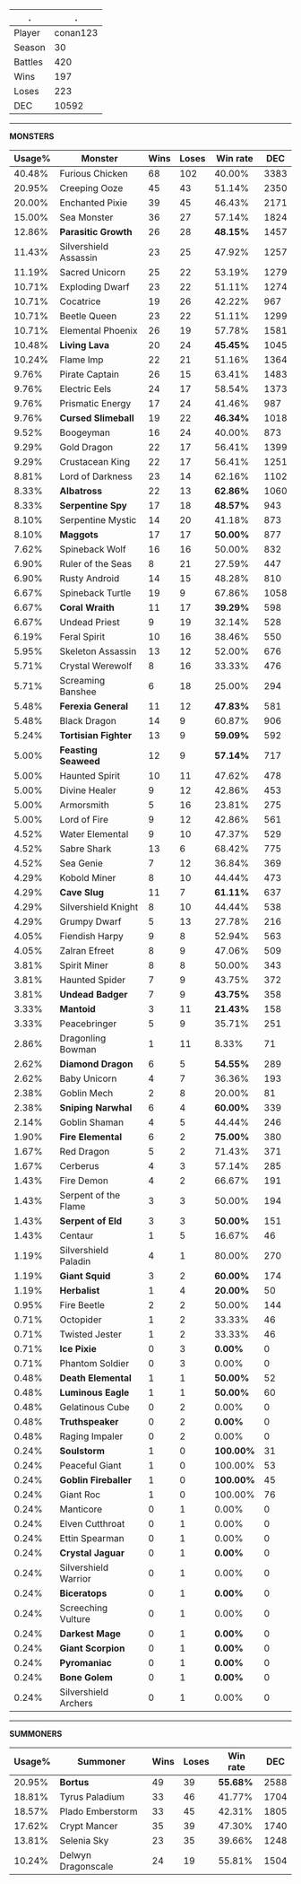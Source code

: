 .|.
|-|-
Player|conan123
Season|30
Battles|420
Wins|197
Loses|223
DEC|10592

---
**MONSTERS**

Usage%|Monster|Wins|Loses|Win rate|DEC|
-|-|-|-|-|-|
40.48%|Furious Chicken|68|102|40.00%|3383|
20.95%|Creeping Ooze|45|43|51.14%|2350|
20.00%|Enchanted Pixie|39|45|46.43%|2171|
15.00%|Sea Monster|36|27|57.14%|1824|
12.86%|**Parasitic Growth**|26|28|**48.15%**|1457|
11.43%|Silvershield Assassin|23|25|47.92%|1257|
11.19%|Sacred Unicorn|25|22|53.19%|1279|
10.71%|Exploding Dwarf|23|22|51.11%|1274|
10.71%|Cocatrice|19|26|42.22%|967|
10.71%|Beetle Queen|23|22|51.11%|1299|
10.71%|Elemental Phoenix|26|19|57.78%|1581|
10.48%|**Living Lava**|20|24|**45.45%**|1045|
10.24%|Flame Imp|22|21|51.16%|1364|
9.76%|Pirate Captain|26|15|63.41%|1483|
9.76%|Electric Eels|24|17|58.54%|1373|
9.76%|Prismatic Energy|17|24|41.46%|987|
9.76%|**Cursed Slimeball**|19|22|**46.34%**|1018|
9.52%|Boogeyman|16|24|40.00%|873|
9.29%|Gold Dragon|22|17|56.41%|1399|
9.29%|Crustacean King|22|17|56.41%|1251|
8.81%|Lord of Darkness|23|14|62.16%|1102|
8.33%|**Albatross**|22|13|**62.86%**|1060|
8.33%|**Serpentine Spy**|17|18|**48.57%**|943|
8.10%|Serpentine Mystic|14|20|41.18%|873|
8.10%|**Maggots**|17|17|**50.00%**|877|
7.62%|Spineback Wolf|16|16|50.00%|832|
6.90%|Ruler of the Seas|8|21|27.59%|447|
6.90%|Rusty Android|14|15|48.28%|810|
6.67%|Spineback Turtle|19|9|67.86%|1058|
6.67%|**Coral Wraith**|11|17|**39.29%**|598|
6.67%|Undead Priest|9|19|32.14%|528|
6.19%|Feral Spirit|10|16|38.46%|550|
5.95%|Skeleton Assassin|13|12|52.00%|676|
5.71%|Crystal Werewolf|8|16|33.33%|476|
5.71%|Screaming Banshee|6|18|25.00%|294|
5.48%|**Ferexia General**|11|12|**47.83%**|581|
5.48%|Black Dragon|14|9|60.87%|906|
5.24%|**Tortisian Fighter**|13|9|**59.09%**|592|
5.00%|**Feasting Seaweed**|12|9|**57.14%**|717|
5.00%|Haunted Spirit|10|11|47.62%|478|
5.00%|Divine Healer|9|12|42.86%|453|
5.00%|Armorsmith|5|16|23.81%|275|
5.00%|Lord of Fire|9|12|42.86%|561|
4.52%|Water Elemental|9|10|47.37%|529|
4.52%|Sabre Shark|13|6|68.42%|775|
4.52%|Sea Genie|7|12|36.84%|369|
4.29%|Kobold Miner|8|10|44.44%|473|
4.29%|**Cave Slug**|11|7|**61.11%**|637|
4.29%|Silvershield Knight|8|10|44.44%|538|
4.29%|Grumpy Dwarf|5|13|27.78%|216|
4.05%|Fiendish Harpy|9|8|52.94%|563|
4.05%|Zalran Efreet|8|9|47.06%|509|
3.81%|Spirit Miner|8|8|50.00%|343|
3.81%|Haunted Spider|7|9|43.75%|372|
3.81%|**Undead Badger**|7|9|**43.75%**|358|
3.33%|**Mantoid**|3|11|**21.43%**|158|
3.33%|Peacebringer|5|9|35.71%|251|
2.86%|Dragonling Bowman|1|11|8.33%|71|
2.62%|**Diamond Dragon**|6|5|**54.55%**|289|
2.62%|Baby Unicorn|4|7|36.36%|193|
2.38%|Goblin Mech|2|8|20.00%|81|
2.38%|**Sniping Narwhal**|6|4|**60.00%**|339|
2.14%|Goblin Shaman|4|5|44.44%|246|
1.90%|**Fire Elemental**|6|2|**75.00%**|380|
1.67%|Red Dragon|5|2|71.43%|371|
1.67%|Cerberus|4|3|57.14%|285|
1.43%|Fire Demon|4|2|66.67%|191|
1.43%|Serpent of the Flame|3|3|50.00%|194|
1.43%|**Serpent of Eld**|3|3|**50.00%**|151|
1.43%|Centaur|1|5|16.67%|46|
1.19%|Silvershield Paladin|4|1|80.00%|270|
1.19%|**Giant Squid**|3|2|**60.00%**|174|
1.19%|**Herbalist**|1|4|**20.00%**|50|
0.95%|Fire Beetle|2|2|50.00%|144|
0.71%|Octopider|1|2|33.33%|46|
0.71%|Twisted Jester|1|2|33.33%|46|
0.71%|**Ice Pixie**|0|3|**0.00%**|0|
0.71%|Phantom Soldier|0|3|0.00%|0|
0.48%|**Death Elemental**|1|1|**50.00%**|52|
0.48%|**Luminous Eagle**|1|1|**50.00%**|60|
0.48%|Gelatinous Cube|0|2|0.00%|0|
0.48%|**Truthspeaker**|0|2|**0.00%**|0|
0.48%|Raging Impaler|0|2|0.00%|0|
0.24%|**Soulstorm**|1|0|**100.00%**|31|
0.24%|Peaceful Giant|1|0|100.00%|53|
0.24%|**Goblin Fireballer**|1|0|**100.00%**|45|
0.24%|Giant Roc|1|0|100.00%|76|
0.24%|Manticore|0|1|0.00%|0|
0.24%|Elven Cutthroat|0|1|0.00%|0|
0.24%|Ettin Spearman|0|1|0.00%|0|
0.24%|**Crystal Jaguar**|0|1|**0.00%**|0|
0.24%|Silvershield Warrior|0|1|0.00%|0|
0.24%|**Biceratops**|0|1|**0.00%**|0|
0.24%|Screeching Vulture|0|1|0.00%|0|
0.24%|**Darkest Mage**|0|1|**0.00%**|0|
0.24%|**Giant Scorpion**|0|1|**0.00%**|0|
0.24%|**Pyromaniac**|0|1|**0.00%**|0|
0.24%|**Bone Golem**|0|1|**0.00%**|0|
0.24%|Silvershield Archers|0|1|0.00%|0|

---
**SUMMONERS**

Usage%|Summoner|Wins|Loses|Win rate|DEC|
-|-|-|-|-|-|
20.95%|**Bortus**|49|39|**55.68%**|2588|
18.81%|Tyrus Paladium|33|46|41.77%|1704|
18.57%|Plado Emberstorm|33|45|42.31%|1805|
17.62%|Crypt Mancer|35|39|47.30%|1740|
13.81%|Selenia Sky|23|35|39.66%|1248|
10.24%|Delwyn Dragonscale|24|19|55.81%|1504|
